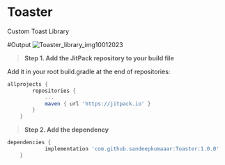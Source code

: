 # Toaster
Custom Toast Library

#Output
![Toaster_library_img10012023](https://user-images.githubusercontent.com/41250012/211545191-62c8296e-4a6c-4eef-8093-77ccc5d3704f.png=200x600)


> **Step 1. Add the JitPack repository to your build file**

Add it in your root build.gradle at the end of repositories:

```gradle
allprojects {
		repositories {
			...
			maven { url 'https://jitpack.io' }
		}
	}
  ```
  
 > **Step 2. Add the dependency**

```gradle
dependencies {
	        implementation 'com.github.sandeepkumaaar:Toaster:1.0.0'
	}
  ```




